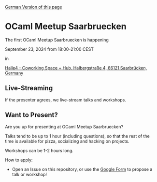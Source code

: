 [German Version of this page](README_GERMAN.md)

# OCaml Meetup Saarbruecken

The first OCaml Meetup Saarbruecken is happening

September 23, 2024 from 18:00-21:00 CEST

in

[Halle4 - Coworking Space + Hub, Halbergstraße 4, 66121 Saarbrücken, Germany](https://www.openstreetmap.org/node/3718335101#map=19/49.23218/7.00577)

## Live-Streaming

If the presenter agrees, we live-stream talks and workshops.

## Want to Present?

Are you up for presenting at OCaml Meetup Saarbruecken?

Talks tend to be up to 1 hour (including questions), so that the rest of the time is available for pizza, socializing and hacking on projects.

Workshops can be 1-2 hours long.

How to apply:

- Open an Issue on this repository, or use the [Google Form](https://forms.gle/8dabZCNp3SXWJYW29) to propose a talk or workshop!
